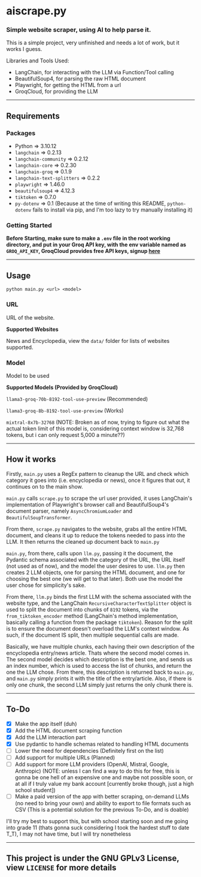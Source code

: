 # aiscrape.py

### Simple website scraper, using AI to help parse it.

This is a simple project, very unfinished and needs a lot of work, but it works I guess.

Libraries and Tools Used:

- LangChain, for interacting with the LLM via Function/Tool calling
- BeautifulSoup4, for parsing the raw HTML document
- Playwright, for getting the HTML from a url
- GroqCloud, for providing the LLM

---

## Requirements

### Packages

- Python => 3.10.12
- `langchain` => 0.2.13
- `langchain-community` => 0.2.12
- `langchain-core` => 0.2.30
- `langchain-groq` => 0.1.9
- `langchain-text-splitters` => 0.2.2
- `playwright` => 1.46.0
- `beautifulsoup4` => 4.12.3
- `tiktoken` => 0.7.0
- `py-dotenv` => 0.1 (Because at the time of writing this README, `python-dotenv` fails to install via pip, and I&#39;m too lazy to try manually installing it)

### Getting Started

**Before Starting, make sure to make a `.env` file in the root working directory, and put in your Groq API key, with the env variable named as `GROQ_API_KEY`, GroqCloud provides free API keys, signup [here](https://groq.com/)**

---

## Usage

`python main.py <url> <model>`

### URL

URL of the website.

**Supported Websites**

News and Encyclopedia, view the `data/` folder for lists of websites supported.

### Model

Model to be used

**Supported Models (Provided by GroqCloud)**

`llama3-groq-70b-8192-tool-use-preview` (Recommended)

`llama3-groq-8b-8192-tool-use-preview` (Works)

`mixtral-8x7b-32768` (NOTE: Broken as of now, trying to figure out what the actual token limit of this model is, considering context window is 32,768 tokens, but i can only request 5,000 a minute??)

---

## How it works

Firstly, `main.py` uses a RegEx pattern to cleanup the URL and check which category it goes into (i.e. encyclopedia or news), once it figures that out, it continues on to the main show.

`main.py` calls `scrape.py` to scrape the url user provided, it uses LangChain&#39;s implementation of Playwright&#39;s browser call and BeautifulSoup4&#39;s document parser, namely `AsyncChromiumLoader` and `BeautifulSoupTransformer`.

From there, `scrape.py` navigates to the website, grabs all the entire HTML document, and cleans it up to reduce the tokens needed to pass into the LLM. It then returns the cleaned up document back to `main.py`

`main.py`, from there, calls upon `llm.py`, passing it the document, the Pydantic schema associated with the category of the URL, the URL itself (not used as of now), and the model the user desires to use. `llm.py` then creates 2 LLM objects, one for parsing the HTML document, and one for choosing the best one (we will get to that later). Both use the model the user chose for simplicity&#39;s sake.

From there, `llm.py` binds the first LLM with the schema associated with the website type, and the LangChain `RecursiveCharacterTextSplitter` object is used to split the document into chunks of `8192` tokens, via the `from_tiktoken_encoder` method (LangChain&#39;s method implementation, basically calling a function from the package `tiktoken`). Reason for the split is to ensure the document doesn&#39;t overload the LLM&#39;s context window. As such, if the document IS split, then multiple sequential calls are made.

Basically, we have multiple chunks, each having their own description of the encyclopedia entry/news article. Thats where the second model comes in. The second model decides which description is the best one, and sends us an index number, which is used to access the list of chunks, and return the one the LLM chose. From there, this description is returned back to `main.py`, and `main.py` simply prints it with the title of the entry/article. Also, if there is only one chunk, the second LLM simply just returns the only chunk there is.

---

## To-Do

- [x] Make the app itself (duh)
- [x] Add the HTML document scraping function
- [x] Add the LLM interaction part
- [x] Use pydantic to handle schemas related to handling HTML documents
- [ ] Lower the need for dependencies (Definitely first on the list)
- [ ] Add support for multiple URLs (Planned)
- [ ] Add support for more LLM providers (OpenAI, Mistral, Google, Anthropic) (NOTE: unless I can find a way to do this for free, this is gonna be one hell of an expensive one and maybe not possible soon, or at all if I truly value my bank account [currently broke though, just a high school student])
- [ ] Make a paid version of the app with better scraping, on-demand LLMs (no need to bring your own) and ability to export to file formats such as CSV (This is a potential solution for the previous To-Do, and is doable)

I&#39;ll try my best to support this, but with school starting soon and me going into grade 11 (thats gonna suck considering I took the hardest stuff to date T_T), I may not have time, but I will try nonetheless

---

## This project is under the GNU GPLv3 License, view `LICENSE` for more details

